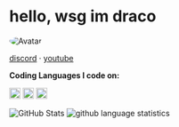# hello, wsg im draco

<img src="https://media.discordapp.net/attachments/727113952764624916/781929129536258078/image1_4.gif" alt="Avatar" style="border-radius: 95%;">


 <a href="https://discord.bio/p/8203">discord</a> 
·
<a href="https://www.youtube.com/channel/UCz6rQbYu6HIw6bq9U9bMZlg">youtube</a>

**Coding Languages I code on:**

<code><img height="20" src="https://cdn.discordapp.com/attachments/784909507385884683/785554654426824764/images_1.png"></code>
<code><img height="20" src="https://cdn.discordapp.com/attachments/784909507385884683/785555374937866291/images_4.jpg"></code>
<code><img height="20" src="https://cdn.discordapp.com/attachments/784909507385884683/785555796661502042/1280px-Go_Logo_Blue.svg.png"></code>




![GitHub Stats](https://github-readme-stats.vercel.app/api?username=codeinelov&show_icons=true&theme=dark)
 ![github language statistics](https://github-readme-stats.vercel.app/api/top-langs/?username=codeinelov&show_icons=true&layout=compact&theme=tokyonight)

 
